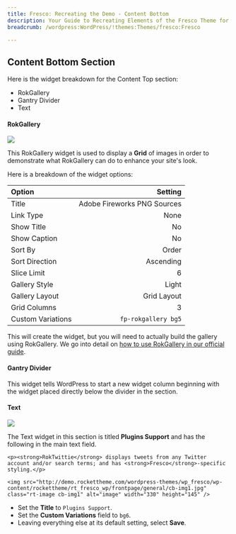 ```yaml
---
title: Fresco: Recreating the Demo - Content Bottom
description: Your Guide to Recreating Elements of the Fresco Theme for WordPress
breadcrumb: /wordpress:WordPress/!themes:Themes/fresco:Fresco

---
```


Content Bottom Section
-----
Here is the widget breakdown for the Content Top section:

* RokGallery
* Gantry Divider
* Text

#### RokGallery

![][demo1]

This RokGallery widget is used to display a **Grid** of images in order to demonstrate what RokGallery can do to enhance your site's look.

Here is a breakdown of the widget options: 

| Option            |                     Setting |  
| :---------------- | --------------------------: |  
| Title             | Adobe Fireworks PNG Sources |  
| Link Type         |                        None |  
| Show Title        |                          No |  
| Show Caption      |                          No |  
| Sort By           |                       Order |  
| Sort Direction    |                   Ascending |  
| Slice Limit       |                           6 |  
| Gallery Style     |                       Light |  
| Gallery Layout    |                 Grid Layout |  
| Grid Columns      |                           3 |  
| Custom Variations |         `fp-rokgallery bg5` |  

This will create the widget, but you will need to actually build the gallery using RokGallery. We go into detail on [how to use RokGallery in our official guide][rokgallery].

#### Gantry Divider

This widget tells WordPress to start a new widget column beginning with the widget placed directly below the divider in the section.

#### Text

![][demo2]

The Text widget in this section is titled **Plugins Support** and has the following in the main text field.

~~~
<p><strong>RokTwittie</strong> displays tweets from any Twitter account and/or search terms; and has <strong>Fresco</strong>-specific styling.</p>

<img src="http://demo.rockettheme.com/wordpress-themes/wp_fresco/wp-content/rockettheme/rt_fresco_wp/frontpage/general/cb-img1.jpg" class="rt-image cb-img1" alt="image" width="330" height="145" />
~~~

* Set the **Title** to `Plugins Support`.
* Set the **Custom Variations** field to `bg6`.
* Leaving everything else at its default setting, select **Save**.

[demo1]: assets/demo_10.jpeg
[demo2]: assets/demo_11.jpeg
[rokgallery]: ../../plugins/rokgallery